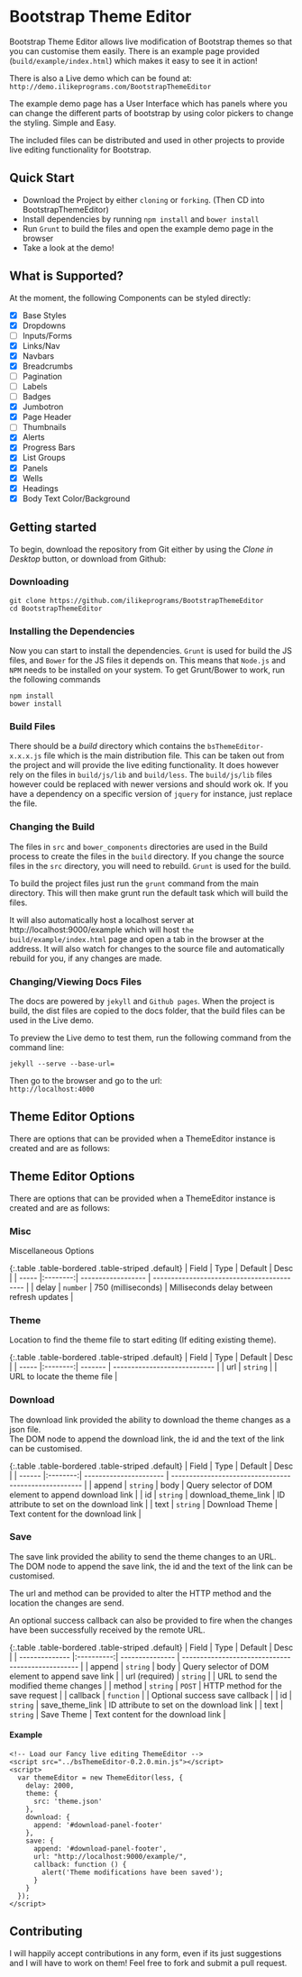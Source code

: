 Bootstrap Theme Editor
=====================

Bootstrap Theme Editor allows live modification of Bootstrap themes so that you can customise them easily.
There is an example page provided (`build/example/index.html`) which makes it easy to see it in action!

There is also a Live demo which can be found at:
`http://demo.ilikeprograms.com/BootstrapThemeEditor`

The example demo page has a User Interface which has panels where you can change the different parts
of bootstrap by using color pickers to change the styling. Simple and Easy.

The included files can be distributed and used in other projects to provide live editing functionality for Bootstrap.

## Quick Start

- Download the Project by either `cloning` or `forking`. (Then CD into BootstrapThemeEditor)
- Install dependencies by running `npm install` and `bower install`
- Run `Grunt` to build the files and open the example demo page in the browser
- Take a look at the demo!

## What is Supported?

At the moment, the following Components can be styled directly:

- [x] Base Styles
- [x] Dropdowns
- [ ] Inputs/Forms
- [x] Links/Nav
- [x] Navbars
- [x] Breadcrumbs
- [ ] Pagination
- [ ] Labels
- [ ] Badges
- [x] Jumbotron
- [x] Page Header
- [ ] Thumbnails
- [x] Alerts
- [x] Progress Bars
- [x] List Groups
- [x] Panels
- [x] Wells
- [x] Headings
- [x] Body Text Color/Background

## Getting started

To begin, download the repository from Git either by using the *Clone in Desktop* button, or download from Github:

### Downloading

```shell
git clone https://github.com/ilikeprograms/BootstrapThemeEditor
cd BootstrapThemeEditor
```

### Installing the Dependencies

Now you can start to install the dependencies. `Grunt` is used for build the JS files, and `Bower` for the JS files it depends on.
This means that `Node.js` and `NPM` needs to be installed on your system. To get Grunt/Bower to work, run the following commands

```shell
npm install
bower install
```

### Build Files

There should be a *build* directory which contains the `bsThemeEditor-x.x.x.js` file which is the main distribution file.
This can be taken out from the project and will provide the live editing functionality.
It does however rely on the files in `build/js/lib` and `build/less`. The `build/js/lib` files however could be replaced with newer versions and should work ok.
If you have a dependency on a specific version of `jquery` for instance, just replace the file.

### Changing the Build

The files in `src` and `bower_components` directories are used in the Build process to create the files in the `build` directory.
If you change the source files in the `src` directory, you will need to rebuild. `Grunt` is used for the build.

To build the project files just run the `grunt` command from the main directory. This will then make grunt run the default task which will build the files.

It will also automatically host a localhost server at http://localhost:9000/example which will host `the build/example/index.html` page
and open a tab in the browser at the address. It will also watch for changes to the source file and automatically rebuild for you,
if any changes are made.

### Changing/Viewing Docs Files

The docs are powered by `jekyll` and `Github pages`. When the project is build, the dist files are copied to the docs folder, that the build files can be used in the Live demo.  

To preview the Live demo to test them, run the following command from the command line:
```
jekyll --serve --base-url=
```

Then go to the browser and go to the url:  
`http://localhost:4000`

## Theme Editor Options

There are options that can be provided when a ThemeEditor instance is created and are as follows:

## Theme Editor Options

There are options that can be provided when a ThemeEditor instance is created and are as follows:

### Misc

Miscellaneous Options

{:.table .table-bordered .table-striped .default}
| Field   | Type     | Default            | Desc                                       |
| -----   |:--------:| ------------------ | ------------------------------------------ |
| delay   | `number` | 750 (milliseconds) | Milliseconds delay between refresh updates |

### Theme

Location to find the theme file to start editing (If editing existing theme).

{:.table .table-bordered .table-striped .default}
| Field | Type     | Default | Desc                         |
| ----- |:--------:| ------- | ---------------------------- |
| url   | `string` |         | URL to locate the theme file |

### Download

The download link provided the ability to download the theme changes as a json file.  
The DOM node to append the download link, the id and the text of the link can be customised.

{:.table .table-bordered .table-striped .default}
| Field  | Type     | Default                | Desc                                                  |
| ------ |:--------:| ---------------------- | ----------------------------------------------------- |
| append | `string` | body                   | Query selector of DOM element to append download link |
| id     | `string` | download_theme_link    | ID attribute to set on the download link              |
| text   | `string` | Download Theme         | Text content for the download link                    |

### Save

The save link provided the ability to send the theme changes to an URL.  
The DOM node to append the save link, the id and the text of the link can be customised.  

The url and method can be provided to alter the HTTP method and the location the changes are send. 

An optional success callback can also be provided to fire when the changes have been successfully received by the remote URL.

{:.table .table-bordered .table-striped .default}
| Field          | Type       | Default         | Desc                                              |
| -------------- |:----------:| --------------- | ------------------------------------------------- |
| append         | `string`   | body            | Query selector of DOM element to append save link |
| url (required) | `string`   |                 | URL to send the modified theme changes            |
| method         | `string`   | `POST`          | HTTP method for the save request                  |
| callback       | `function` |                 | Optional success save callback                    |
| id             | `string`   | save_theme_link | ID attribute to set on the download link          |
| text           | `string`   | Save Theme      | Text content for the download link                |

#### Example

```
<!-- Load our Fancy live editing ThemeEditor -->
<script src="../bsThemeEditor-0.2.0.min.js"></script>
<script>
  var themeEditor = new ThemeEditor(less, {
    delay: 2000,
    theme: {
      src: 'theme.json'
    },
    download: {
      append: '#download-panel-footer'
    },
    save: {
      append: '#download-panel-footer',
      url: "http://localhost:9000/example/",
      callback: function () {
        alert('Theme modifications have been saved');
      }
    }
  });
</script>
```

## Contributing

I will happily accept contributions in any form, even if its just suggestions and I will have to work on them! Feel free to fork and submit a pull request.